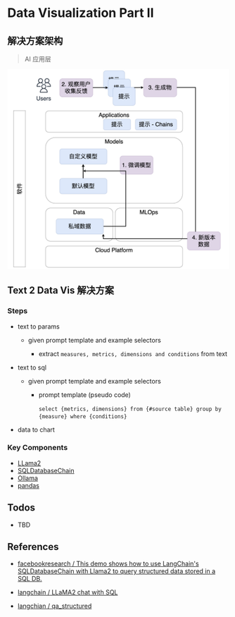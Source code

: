 # Data Visualization Part II

## 解决方案架构

> AI 应用层

![Architecture](assets/general-arch.png)

## Text 2 Data Vis 解决方案

### Steps

- text to params

  - given prompt template and example selectors

    - extract `measures, metrics, dimensions and conditions` from text

- text to sql

  - given prompt template and example selectors

    - prompt template (pseudo code)

      `select {metrics, dimensions} from {#source table} group by {measure} where {conditions}`

- data to chart

### Key Components

- [LLama2]()
- [SQLDatabaseChain]()
- [Ollama](https://python.langchain.com/docs/integrations/chat/ollama)
- [pandas](https://python.langchain.com/docs/integrations/toolkits/pandas)

## Todos

- TBD

## References

- [facebookresearch / This demo shows how to use LangChain's SQLDatabaseChain with Llama2 to query structured data stored in a SQL DB.](https://github.com/facebookresearch/llama-recipes/blob/main/demo_apps/StructuredLlama.ipynb)

- [langchain / LLaMA2 chat with SQL](https://github.com/langchain-ai/langchain/blob/master/cookbook/LLaMA2_sql_chat.ipynb)

- [langchian / qa_structured](https://python.langchain.com/docs/use_cases/qa_structured/sql)
